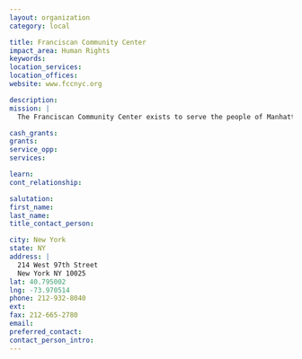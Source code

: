 ```yaml
---
layout: organization
category: local

title: Franciscan Community Center
impact_area: Human Rights
keywords: 
location_services: 
location_offices: 
website: www.fccnyc.org

description: 
mission: |
  The Franciscan Community Center exists to serve the people of Manhattan’s Upper Westside as an instrument of God’s peace. In the spirit of St. Francis, we reach out to all, in particular the poor, the alienated, and immigrant populations. We develop, manage, and support educational, recreational, and social programs that create positive change in the lives of those we serve. 

cash_grants: 
grants: 
service_opp: 
services: 

learn: 
cont_relationship: 

salutation: 
first_name: 
last_name: 
title_contact_person: 

city: New York
state: NY
address: |
  214 West 97th Street     
  New York NY 10025
lat: 40.795002
lng: -73.970514
phone: 212-932-8040
ext: 
fax: 212-665-2780
email: 
preferred_contact: 
contact_person_intro: 
---
```

